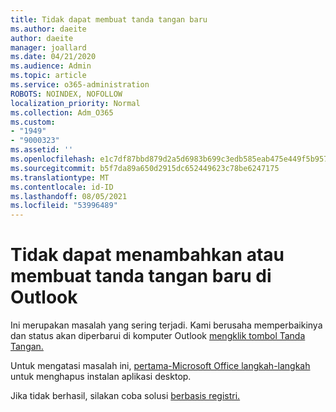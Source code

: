 ```yaml
---
title: Tidak dapat membuat tanda tangan baru
ms.author: daeite
author: daeite
manager: joallard
ms.date: 04/21/2020
ms.audience: Admin
ms.topic: article
ms.service: o365-administration
ROBOTS: NOINDEX, NOFOLLOW
localization_priority: Normal
ms.collection: Adm_O365
ms.custom:
- "1949"
- "9000323"
ms.assetid: ''
ms.openlocfilehash: e1c7df87bbd879d2a5d6983b699c3edb585eab475e449f5b95775927d704361e
ms.sourcegitcommit: b5f7da89a650d2915dc652449623c78be6247175
ms.translationtype: MT
ms.contentlocale: id-ID
ms.lasthandoff: 08/05/2021
ms.locfileid: "53996489"
---
```

# <a name="cannot-add-or-create-a-new-signature-in-outlook"></a>Tidak dapat menambahkan atau membuat tanda tangan baru di Outlook

Ini merupakan masalah yang sering terjadi. Kami berusaha memperbaikinya dan status akan diperbarui di komputer Outlook [mengklik tombol Tanda Tangan.](https://support.office.com/article/c70b36c2-66ca-401c-ab45-f29a46495d02)

Untuk mengatasi masalah ini, [pertama-Microsoft Office langkah-langkah](https://support.office.com/article/c70b36c2-66ca-401c-ab45-f29a46495d02) untuk menghapus instalan aplikasi desktop. 

Jika tidak berhasil, silakan coba solusi [berbasis registri.](https://support.office.com/article/c70b36c2-66ca-401c-ab45-f29a46495d02)